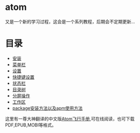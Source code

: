 
# atom

又是一个新的学习过程，这会是一个系列教程，后期会不定期更新...


# 目录
* [安装][1]
* [菜单栏][2]
* [设置][3]
* [快捷键设置][4]
* [状态栏][5]
* [目录树][6]
* [分屏操作][7]
* [工作区][8]
* [package安装方法以及apm使用方法][9]

这里有一尊大神翻译的中文版[Atom飞行手册][10],可在线阅读，也可下载PDF,EPUB,MOBI等格式。

[1]:,/install.md "安装"
[2]:,/menuBar.md "菜单栏"
[3]:,/settings.md "设置"
[4]:,/keymap.md "快捷键设置"
[5]:,/statusBar.md "状态栏"
[6]:,/treeMenu.md "目录树"
[7]:,/pane.md "分屏操作"
[8]:,/workspace.md "工作区"
[9]:,/package.md "包(Package)"
[10]:http://www.kancloud.cn/wizardforcel/atom-flight-manual/144561 "Atom飞行手册中文版"
